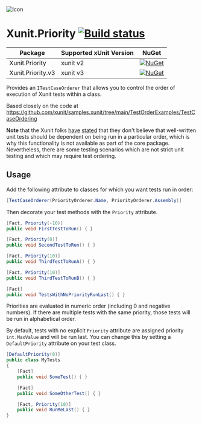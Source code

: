 ![Icon](https://github.com/asherber/Xunit.Priority/blob/main/media/xunit-priority-64.png)

# Xunit.Priority [![Build status](https://github.com/asherber/Xunit.Priority/actions/workflows/CI.yml/badge.svg)](https://github.com/asherber/Xunit.Priority/actions)

| Package                | Supported xUnit Version | NuGet                                                                                  |
|------------------------|------------------------|----------------------------------------------------------------------------------------|
| Xunit.Priority         | xunit v2               | [![NuGet](https://img.shields.io/nuget/v/Xunit.Priority.svg)](https://nuget.org/packages/Xunit.Priority)         |
| Xunit.Priority.v3      | xunit v3               | [![NuGet](https://img.shields.io/nuget/v/Xunit.Priority.v3.svg)](https://nuget.org/packages/Xunit.Priority.v3)   |

Provides an `ITestCaseOrderer` that allows you to control the order of execution of Xunit tests within a class.

Based closely on the code at https://github.com/xunit/samples.xunit/tree/main/TestOrderExamples/TestCaseOrdering

**Note** that the Xunit folks [have](https://github.com/xunit/xunit/issues/980#issuecomment-248213473) [stated](https://github.com/xunit/xunit/issues/1301#issuecomment-305323239) that they don't believe that well-written unit tests should be dependent on being run in a particular order, which is why this functionality is not available as part of the core package. Nevertheless, there are some testing scenarios which are not strict unit testing and which may require test ordering.

## Usage

Add the following attribute to classes for which you want tests run in order:

```csharp
[TestCaseOrderer(PriorityOrderer.Name, PriorityOrderer.Assembly)]
```

Then decorate your test methods with the `Priority` attribute.

```csharp
[Fact, Priority(-10)]
public void FirstTestToRun() { }

[Fact, Priority(0)]
public void SecondTestToRun() { }

[Fact, Priority(10)]
public void ThirdTestToRunA() { }

[Fact, Priority(10)]
public void ThirdTestToRunB() { }

[Fact]
public void TestsWithNoPriorityRunLast() { }
```

Priorities are evaluated in numeric order (including 0 and negative numbers). If there are multiple tests with the same priority, those tests will be run in alphabetical order.

By default, tests with no explicit `Priority` attribute are assigned priority `int.MaxValue` and will be run last. You can change this by setting a `DefaultPriority` attribute on your test class.

```csharp
[DefaultPriority(0)]
public class MyTests
{
    [Fact]
    public void SomeTest() { }

    [Fact]
    public void SomeOtherTest() { }

    [Fact, Priority(10)]
    public void RunMeLast() { }
}
```
